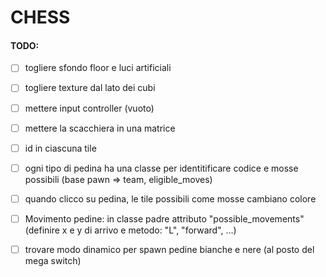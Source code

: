 # CHESS

#### TODO:
- [ ] togliere sfondo floor e luci artificiali
- [ ] togliere texture dal lato dei cubi
- [ ] mettere input controller (vuoto)

- [ ] mettere la scacchiera in una matrice 
- [ ] id in ciascuna tile
- [ ] ogni tipo di pedina ha una classe per identitificare codice e mosse possibili (base pawn => team, eligible_moves)

- [ ] quando clicco su pedina, le tile possibili come mosse cambiano colore
- [ ] Movimento pedine: in classe padre attributo "possible_movements" (definire x e y di arrivo e metodo: "L", "forward", ...)
- [ ] trovare modo dinamico per spawn pedine bianche e nere (al posto del mega switch)